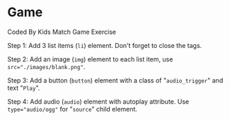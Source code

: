# Game
Coded By Kids Match Game Exercise

Step 1:
Add 3 list items (<code>li</code>) element. Don't forget to close the tags.

Step 2:
Add an image (<code>img</code>) element to each list item, use <code>src="./images/blank.png"</code>.

Step 3:
Add a button (<code>button</code>) element with a class of "<code>audio_trigger</code>" and text "<code>Play</code>".

Step 4:
Add audio (<code>audio</code>) element with autoplay attribute. Use <code>type="audio/ogg"</code> for "<code>source</code>" child element.
